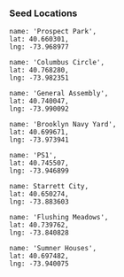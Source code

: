 ### Seed Locations

```
name: 'Prospect Park',
lat: 40.660301, 
lng: -73.968977
```

```
name: 'Columbus Circle',
lat: 40.768280,
lng: -73.982351

```

```
name: 'General Assembly',
lat: 40.740047,
lng: -73.990092

```

```
name: 'Brooklyn Navy Yard',
lat: 40.699671,
lng: -73.973941

```

```
name: 'PS1',
lat: 40.745507, 
lng: -73.946899

``` 

```
name: Starrett City,
lat: 40.650274,
lng: -73.883603
```

```
name: 'Flushing Meadows',
lat: 40.739762, 
lng: -73.840828
```

```
name: 'Sumner Houses',
lat: 40.697482, 
lng: -73.940075
```